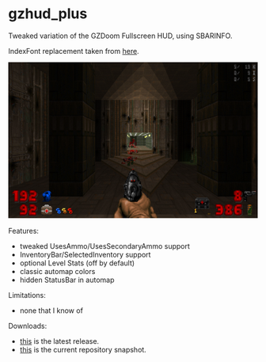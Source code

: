 # gzhud_plus

Tweaked variation of the GZDoom Fullscreen HUD, using SBARINFO.

IndexFont replacement taken from [here](https://github.com/JNechaevsky/inter-doom/blob/master/src/base/doom-common.wad).

![README](https://raw.githubusercontent.com/liPillON/gzhud_plus/main/README.png)


Features:
- tweaked UsesAmmo/UsesSecondaryAmmo support
- InventoryBar/SelectedInventory support
- optional Level Stats (off by default)
- classic automap colors
- hidden StatusBar in automap


Limitations:
- none that I know of


Downloads:
- [this](https://github.com/liPillON/gzhud_plus/releases/latest) is the latest release.
- [this](https://github.com/liPillON/gzhud_plus/archive/refs/heads/main.zip) is the current repository snapshot.

